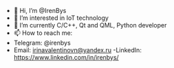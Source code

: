 - 👋 Hi, I’m @IrenBys
- 👀 I’m interested in IoT technology
- 🌱 I’m currently C/C++, Qt and QML, Python developer
- 📫 How to reach me:
- Telegram: @irenbys
- Email: irinavalentinovn@yandex.ru
-LinkedIn: https://www.linkedin.com/in/irenbys/

<!---
IrenBys/IrenBys is a ✨ special ✨ repository because its `README.md` (this file) appears on your GitHub profile.
You can click the Preview link to take a look at your changes.
--->
